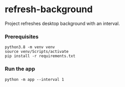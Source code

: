# refresh-background

Project refreshes desktop background with an interval.

### Prerequisites

```commandline
python3.8 -m venv venv
source venv/Scripts/activate
pip install -r requirements.txt
```

### Run the app

```commandline
python -m app --interval 1
```
